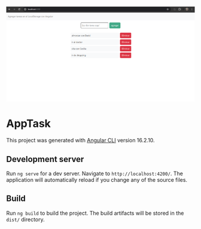 ![image alt](https://github.com/Jd2698/angular_task_localstorage/blob/daaa1c7dfe1951a02d93f8c32850dc26ac274162/captura.png)

# AppTask

This project was generated with [Angular CLI](https://github.com/angular/angular-cli) version 16.2.10.

## Development server

Run `ng serve` for a dev server. Navigate to `http://localhost:4200/`. The application will automatically reload if you change any of the source files.

## Build

Run `ng build` to build the project. The build artifacts will be stored in the `dist/` directory.



